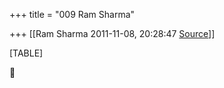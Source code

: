 +++
title = "009 Ram Sharma"

+++
[[Ram Sharma	2011-11-08, 20:28:47 [Source](https://groups.google.com/g/bvparishat/c/e4c93kKD-Gs)]]



[TABLE]



